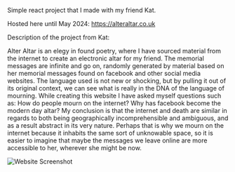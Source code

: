 Simple react project that I made with my friend Kat.

Hosted here until May 2024: https://alteraltar.co.uk

Description of the project from Kat:

Alter Altar is an elegy in found poetry, where I have sourced material from the internet to create an electronic altar for my friend. The memorial messages are infinite and go on, randomly generated by material based on her memorial messages found on facebook and other social media websites. The language used is not new or shocking, but by pulling it out of its original context, we can see what is really in the DNA of the language of mourning. While creating this website I have asked myself questions such as: How do people mourn on the internet? Why has facebook become the modern day altar? My conclusion is that the internet and death are similar in regards to both being geographically incomprehensible and ambiguous, and as a result abstract in its very nature. Perhaps that is why we mourn on the internet because it inhabits the same sort of unknowable space, so it is easier to imagine that maybe the messages we leave online are more accessible to her, wherever she might be now.

![Website Screenshot](https://imgur.com/nrke9ax.png)
